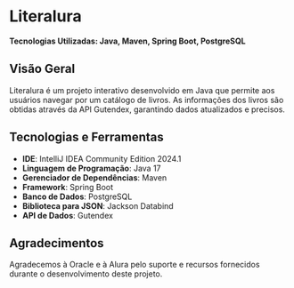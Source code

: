 # Literalura

**Tecnologias Utilizadas: Java, Maven, Spring Boot, PostgreSQL**

## Visão Geral

Literalura é um projeto interativo desenvolvido em Java que permite aos usuários navegar por um catálogo de livros. As informações dos livros são obtidas através da API Gutendex, garantindo dados atualizados e precisos.

## Tecnologias e Ferramentas

- **IDE**: IntelliJ IDEA Community Edition 2024.1
- **Linguagem de Programação**: Java 17
- **Gerenciador de Dependências**: Maven
- **Framework**: Spring Boot
- **Banco de Dados**: PostgreSQL
- **Biblioteca para JSON**: Jackson Databind
- **API de Dados**: Gutendex


## Agradecimentos

Agradecemos à Oracle e à Alura pelo suporte e recursos fornecidos durante o desenvolvimento deste projeto.
